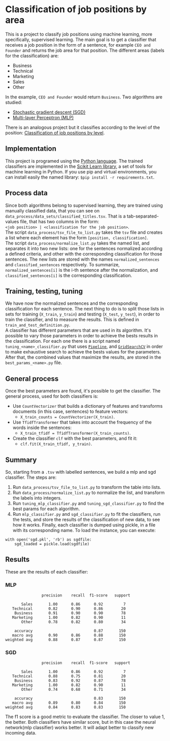 # Classification of job positions by area
This is a project to classify job positions using machine learning, more specifically, supervised learning. The main goal is to get a classifier
that receives a job position in the form of a sentence, for example `CEO and Founder` and returns the job area for that position. The different areas (labels for the classification) are:  
* Business
* Technical
* Marketing
* Sales
* Other


In the example, `CEO and Founder` would return `Business`.
Two algorithms are studied:  
* [Stochastic gradient descent (SGD)](https://en.wikipedia.org/wiki/Stochastic_gradient_descent)
* [Multi-layer Perceptron (MLP)](https://en.wikipedia.org/wiki/Multilayer_perceptron)

There is an analogous project but it classifies according to the level of the position: [Classification of job positions by level](https://github.com/rootstrap/ai-job-title-level-classification).


## Implementation
This project is programed using the [Python language](https://www.python.org). The trained classifiers are implemented in the [Scikit Learn library](https://scikit-learn.org), a set of tools for machine learning in Python. If you use pip and virtual environments, you can install easily the named library: `$pip install -r requirements.txt`.

## Process data
Since both algorithms belong to supervised learning, they are trained using manually classified data, that you can see on `data_process/data_sets/classified_titles.tsv`. That is a tab-separated-values file, that has two columns in the form:  
`<job position> | <classification for the job position>`.  
The script `data_process/tsv_file_to_list.py` takes the `tsv` file and creates a list where each element has the form `[position, classification]`.  
The script `data_process/normalize_list.py` takes the named list, and separates it into two new lists: one for the sentences normalized according a defined criteria, and other with the corresponding classification for those sentences. The new lists are stored with the names `normalized_sentences` and `classified_sentences` respectively. To summarize, `normalized_sentences[i]` is the i-th sentence after the normalization, and `classified_sentences[i]` is the corresponding classification.

## Training, testing, tuning
We have now the normalized sentences and the corresponding classification for each sentence. The next thing to do is to split those lists in sets for training (`X_train`, `y_train`) and testing (`X_test`, `y_test`), in order to train the classifier, and to measure the results. This is defined in `train_and_test_definition.py`.  
A classifier has different parameters that are used in its algorithm. It's possible to vary those parameters in order to achieve the bests results in the classification. For each one there is a script named `tuning_<name>_classifier.py` that uses [`Pipeline`](https://scikit-learn.org/stable/modules/generated/sklearn.pipeline.Pipeline.html), and [`GridSearchCV`](https://scikit-learn.org/stable/modules/generated/sklearn.model_selection.GridSearchCV.html) in order to make exhaustive search to achieve the bests values for the parameters. After that, the combined values that maximize the results, are stored in the `best_params_<name>.py` file.

## General process
Once the best parameters are found, it's possible to get the classifier. The general process, used for both classifiers is:  
* Use `CountVectorizer` that builds a dictionary of features and transforms documents (in this case, sentences) to feature vectors:  
  * `X_train_counts = CountVectorizer(X_train)`.
* Use `TfidfTransformer` that takes into account the frequency of the words inside the sentences:
  * `X_train_tfidf = TfidfTransformer(X_train_counts)`.
* Create the classifier `clf` with the best parameters, and fit it:
  * `clf.fit(X_train_tfidf, y_train)`.

## Summary
So, starting from a `.tsv` with labelled sentences, we build a mlp and sgd classifier. The steps are:
1. Run `data_process/tsv_file_to_list.py` to transform the table into lists.
2. Run `data_process/normalize_list.py` to normalize the list, and transform the labels into integers.
3. Run `tuning_mlp_classifier.py` and `tuning_sgd_classifier.py` to find the best params for each algorithm.
4. Run `mlp_classifier.py` and `sgd_classifier.py` to fit the classifiers, run the tests, and store the results of the classification of new data, to see how it works. Finally, each classifier is dumped using pickle, in a file with its corresponding name. To load the instance, you can execute:  
```
with open('sgd.pkl', 'rb') as sgdfile:
    sgd_loaded = pickle.load(sgdfile)
```

## Results
These are the results of each classifier:  

### MLP
```
                precision    recall  f1-score   support

       Sales       1.00      0.86      0.92         7
   Technical       0.82      0.90      0.86        20
    Business       0.91      0.90      0.90        78
   Marketing       1.00      0.82      0.90        11
       Other       0.78      0.82      0.80        34

    accuracy                           0.87       150
   macro avg       0.90      0.86      0.88       150
weighted avg       0.88      0.87      0.87       150
```

### SGD
```
                precision    recall  f1-score   support

       Sales       1.00      0.86      0.92         7
   Technical       0.88      0.75      0.81        20
    Business       0.83      0.92      0.87        78
   Marketing       1.00      0.82      0.90        11
       Other       0.74      0.68      0.71        34

    accuracy                           0.83       150
   macro avg       0.89      0.80      0.84       150
weighted avg       0.84      0.83      0.83       150
```

The f1 score is a good metric to evaluate the classifier. The closer to value 1, the better. Both classifiers have similar score, but in this case the neural network(mlp classifier) works better. It will adapt better to classify new incoming data.
